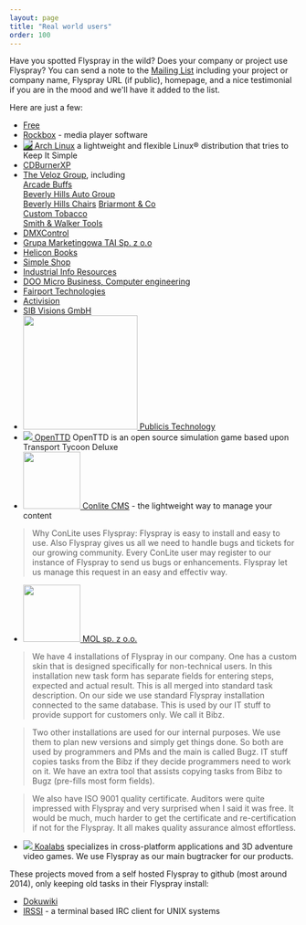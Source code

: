 ```yaml
---
layout: page
title: "Real world users"
order: 100
---
```

Have you spotted Flyspray in the wild? Does your company or project use Flyspray? You can send a note to the [Mailing List](/community/mailing-list/) including your project or company name, Flyspray URL (if public), homepage, and a nice testimonial if you are in the mood and we'll have it added to the list.

Here are just a few:

 * [Free](http://www.free.fr)
 * [Rockbox](http://www.rockbox.org/tracker) - media player software
 * <a href="http://bugs.archlinux.org" style="inline-block;background-color:#333;"><img src="https://bugs.archlinux.org/themes/ArchLinux/archlogo.png"></a><a href="http://bugs.archlinux.org"> Arch Linux</a> a lightweight and flexible Linux® distribution that tries to Keep It Simple
 * [CDBurnerXP](https://bugs.cdburnerxp.se)
 * [The Veloz Group](http://www.thevelozgroup.com), including  
[Arcade Buffs](http://www.arcadebuffs.com)   
[Beverly Hills Auto Group](http://www.bhautogroup.com)  
[Beverly Hills Chairs](http://www.beverlyhillschairs.com)
[Briarmont & Co](http://www.briarmontcompany.com)  
[Custom Tobacco](http://www.customtobacco.com)  
[Smith & Walker Tools](http://www.smithandwalkertools.com)
 * [DMXControl](http://www.dmxcontrol.de/flyspray/)
 * [Grupa Marketingowa TAI Sp. z o.o](http://tai.pl)
 * [Helicon Books](http://www.heliconbooks.com)
 * [Simple Shop](http://www.simple-shop.si/bt/)
 * [Industrial Info Resources](http://www.industrialinfo.com)
 * [DOO Micro Business, Computer engineering](http://www.micro.co.rs)
 * [Fairport Technologies](www.fairport.com)
 * [Activision](http://www.activision.com)
 * [SIB Visions GmbH](http://www.sibvisions.com)
 * <a href="www.publicis-technology.com"><img src="http://www.publicis-technology.com/images/LogoPublicis.png" width="200px"> Publicis Technology</a>
 * <a href="https://bugs.openttd.org/"><img src="http://media.openttd.org/media/images/layout/openttd-64.gif"> OpenTTD</a> OpenTTD is an open source simulation game based upon Transport Tycoon Deluxe 
 * <a href="http://dev.conlite.org/tickets"><img src="http://conlite.org/pub/static/images/cl-logo.png" width="100px"> Conlite CMS</a> - the lightweight way to manage your content 

> Why ConLite uses Flyspray:
> Flyspray is easy to install and easy to use. Also Flyspray gives us all we need to handle bugs and tickets for our growing community. Every ConLite user may register to our instance of Flyspray to send us bugs or enhancements. Flyspray let us manage this request in an easy and effectiv way.

  * <a href="www.mol.pl"><img src="http://www.mol.pl/mol/obrazki/logo-mol_budujemy_200.png" width="100px"> MOL sp. z o.o.</a>

> We have 4 installations of Flyspray in our company. One has a custom skin that is designed specifically for non-technical users. In this installation new task form has separate fields for entering steps, expected and actual result. This is all merged into standard task description. On our side we use standard Flyspray installation connected to the same database. This is used by our IT stuff to provide support for customers only. We call it Bibz.

>Two other installations are used for our internal purposes. We use them to plan new versions and simply get things done. So both are used by programmers and PMs and the main is called Bugz. IT stuff copies tasks from the Bibz if they decide programmers need to work on it. We have an extra tool that assists copying tasks from Bibz to Bugz (pre-fills most form fields).

>We also have ISO 9001 quality certificate. Auditors were quite impressed with Flyspray and very surprised when I said it was free. It would be much, much harder to get the certificate and re-certification if not for the Flyspray. It all makes quality assurance almost effortless.

  * <a href="http://www.koalabs-studio.com"><img src="https://lh3.googleusercontent.com/-tNPsz9aHXkM/VwI33OXzD5I/AAAAAAAAAhU/L9_H1WgxdLcsEgBbvB5-epZMX2tqZS45g/s1600/Koalabs.png"> Koalabs</a> specializes in cross-platform applications and 3D adventure video games. We use Flyspray as our main bugtracker for our products.

These projects moved from a self hosted Flyspray to github (most around 2014), only keeping old tasks in their Flyspray install:

 * [Dokuwiki](http://bugs.splitbrain.org/)
 * [IRSSI](http://bugs.irssi.org) - a terminal based IRC client for UNIX systems
